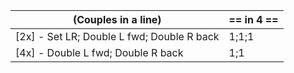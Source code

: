 |(Couples in a line) | == in 4 == |
|----|-----|
[2x] - Set LR; Double L fwd; Double R back | 1;1;1|
[4x] - Double L fwd; Double R back | 1;1|
